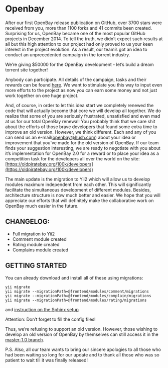 Openbay
=======

After our first OpenBay release publication on GitHub, over 3700 stars were received from you, more than 1100 forks and 41 commits been created. Surprising for us, OpenBay became one of the most popular GitHub projects in December 2014. To tell the truth, we didn’t expect such results at all but this high attention to our project had only proved to us your keen interest in the project evolution. As a result, our team’s got an idea to conduct an unprecedented campaign in the torrent industry.

We’re giving $50000 for the OpenBay development - let’s build a dream torrent site together!

Anybody can participate. All details of the campaign, tasks and their rewards can be found [here](https://oldpiratebay.org/100k).  We want to stimulate you this way to input even more efforts to the project as now you can earn some money and not just work together on one huge project. 

And, of course, in order to let this idea start we completely renewed the code that will actually become that core we will develop all together.
We do realize that some of you are seriously frustrated, unsatisfied and even mad at us for our total OpenBay renewal! You probably think that we care shit about the efforts of those brave developers that found some extra time to improve an old version. However, we think different.
Each and any of you can send us an e-mail([openbay@hush.com](mailto:openbay@hush.com)) about your idea or improvement that you’ve made for the old version of OpenBay. If our team finds your suggestion interesting, we are ready to negotiate with you about  it’s implementation for OpenBay 2.0 for a reward or to place your idea as a competition task for the developers all over the world on the site:[https://oldpiratebay.org/100k/developers](https://oldpiratebay.org/100k/developers)

The main update is the migration to Yii2 which will allow us to develop modules maximum independent from each other. This will significantly facilitate the simultaneous development of different modules. Besides, architecture structure is now much better and easier. We hope that you will appreciate our efforts that will definitely make the collaborative work on OpenBay much easier in the future. 

CHANGELOG:
----------

- Full migration to Yii2
- Comment module created
- Rating module created
- Complains module created

GETTING STARTED
---------------

You can already download and install all of these using migrations:
```
yii migrate
yii migrate --migrationPath=@frontend/modules/comment/migrations
yii migrate --migrationPath=@frontend/modules/complain/migrations
yii migrate --migrationPath=@frontend/modules/rating/migrations
```
and [instruction on the Sphinx setup](https://github.com/isohuntto/openbay/wiki/sphinx)

Attention: Don’t forget to fill the config files!

Thus, we’re refusing to support an old version. However, those wishing to develop an old version of OpenBay by themselves can still access it in the [master-1.0 branch](https://github.com/isohuntto/openbay/tree/master-1.0).

P.S. Also, all our team wants to bring our sincere apologies to all those who had been waiting so long for our update and to thank all those who was so patient to wait till it was finally released! 
